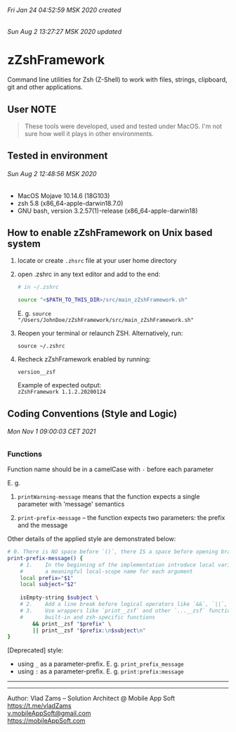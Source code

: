 ###### Fri Jan 24 04:52:59 MSK 2020 created  
###### Sun Aug 2 13:27:27 MSK 2020 updated  

# zZshFramework  
Command line utilities for Zsh (Z-Shell) to work with files, strings, clipboard, git and other applications.  

## User NOTE  
> These tools were developed, used and tested under MacOS. I'm not sure how well it plays in other environments.  


## Tested in environment  
###### Sun Aug 2 12:48:56 MSK 2020
* MacOS Mojave 10.14.6 (18G103)  
* zsh 5.8 (x86_64-apple-darwin18.7.0)  
* GNU bash, version 3.2.57(1)-release (x86_64-apple-darwin18)  


## How to enable zZshFramework on Unix based system  
1. locate or create `.zhsrc` file at your user home directory 

2. open .zshrc in any text editor and add to the end:  
    ``` bash
    # in ~/.zshrc
    
    source "<$PATH_TO_THIS_DIR>/src/main_zZshFramework.sh"  
    ```

    E. g. 
    `source "/Users/JohnDoe/zZshFramework/src/main_zZshFramework.sh"`  

3. Reopen your terminal or relaunch ZSH. Alternatively, run:  
    ```
    source ~/.zshrc
    ```

4. Recheck zZshFramework enabled by running:  
    ```
    version__zsf
    ```

    Example of expected output:  
    `zZshFramework 1.1.2.20200124`  


## Coding Conventions (Style and Logic)
###### Mon Nov 1 09:00:03 CET 2021  

### Functions    
Function name should be in a camelCase with `-` before each parameter  

E. g.  
1. `printWarning-message` means that the function expects a single parameter with 'message' semantics  

2. `print-prefix-message` – the function expects two parameters: the prefix and the message  

Other details of the applied style are demonstrated below:  

``` bash
# 0. There is NO space before `()`, there IS a space before opening brace ` {`
print-prefix-message() {
    # 1.    In the beginning of the implementation introduce local variables to provide 
    #       a meaningful local-scope name for each argument
    local prefix="$1" 
    local subject="$2"
    
    isEmpty-string $subject \
    # 2.    Add a line break before logical operators like `&&`, `||`, etc. 
    # 3.    Use wrappers like `print__zsf` and other `...__zsf` functions in favor of 
    #       built-in and zsh-specific functions
        && print__zsf "$prefix" \
        || print__zsf "$prefix:\n$subject\n"
}
```

[Deprecated] style:  
* using `_` as a parameter-prefix. E. g. `print_prefix_message`  
* using `:` as a parameter-prefix. E. g. `print:prefix:message`  

---
---

Author: Vlad Zams – Solution Architect @ Mobile App Soft  
https://t.me/vladZams  
<v.mobileAppSoft@gmail.com>  
https://mobileAppSoft.com  
